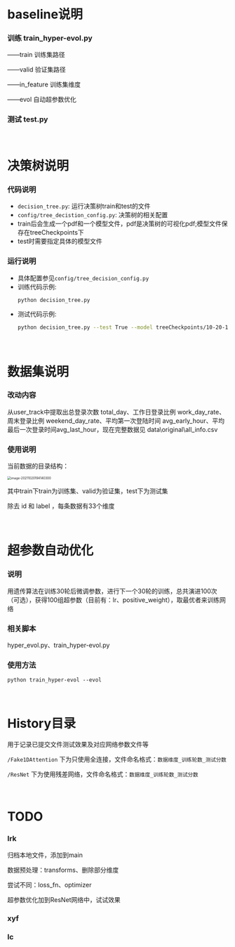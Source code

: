 # baseline说明
### 训练 train_hyper-evol.py

——train 训练集路径

——valid 验证集路径

——in_feature 训练集维度

——evol 自动超参数优化

### 测试 test.py

&nbsp;

# 决策树说明
### 代码说明

- ``decision_tree.py``: 运行决策树train和test的文件
- ``config/tree_decistion_config.py``: 决策树的相关配置
- train后会生成一个pdf和一个模型文件，pdf是决策树的可视化pdf;模型文件保存在treeCheckpoints下
- test时需要指定具体的模型文件
### 运行说明

- 具体配置参见`config/tree_decision_config.py`
- 训练代码示例:
    ```bash
    python decision_tree.py
  ```
- 测试代码示例:
    ```bash
    python decision_tree.py --test True --model treeCheckpoints/10-20-14-18.pkl
    ```

&nbsp;

# 数据集说明

### 改动内容

从user_track中提取出总登录次数 total_day、工作日登录比例 work_day_rate、周末登录比例 weekend_day_rate、平均第一次登陆时间 avg_early_hour、平均最后一次登录时间avg_last_hour，现在完整数据见 data\original\all_info.csv

### 使用说明

当前数据的目录结构：

<img src="https://gitee.com/lrk612/md_picture/raw/master/img/20211021173218.png" alt="image-20211020194140300" style="zoom:50%;" />

其中train下train为训练集、valid为验证集，test下为测试集

除去 id 和 label ，每条数据有33个维度

&nbsp;

# 超参数自动优化

### 说明

用遗传算法在训练30轮后微调参数，进行下一个30轮的训练，总共演进100次（可选），获得100组超参数（目前有：lr、positive_weight），取最优者来训练网络

### 相关脚本

hyper_evol.py、train_hyper-evol.py

### 使用方法

`python train_hyper-evol --evol`

&nbsp;

# History目录

用于记录已提交文件测试效果及对应网络参数文件等

`/Fake1DAttention` 下为只使用全连接，文件命名格式：`数据维度_训练轮数_测试分数`

`/ResNet` 下为使用残差网络，文件命名格式：`数据维度_训练轮数_测试分数`

&nbsp;

# TODO

### lrk

归档本地文件，添加到main

数据预处理：transforms、删除部分维度

尝试不同：loss_fn、optimizer

超参数优化加到ResNet网络中，试试效果

### xyf

### lc
